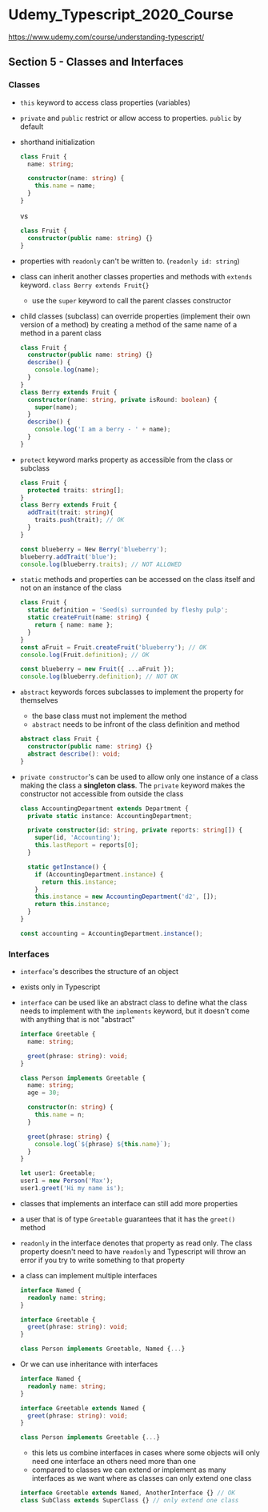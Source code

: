 # Udemy_Typescript_2020_Course

https://www.udemy.com/course/understanding-typescript/

## Section 5 - Classes and Interfaces

### Classes

- `this` keyword to access class properties (variables)
- `private` and `public` restrict or allow access to properties. `public` by default
- shorthand initialization

  ```ts
  class Fruit {
    name: string;

    constructor(name: string) {
      this.name = name;
    }
  }
  ```

  vs

  ```ts
  class Fruit {
    constructor(public name: string) {}
  }
  ```

- properties with `readonly` can't be written to. (`readonly id: string`)
- class can inherit another classes properties and methods with `extends` keyword. `class Berry extends Fruit{}`
  - use the `super` keyword to call the parent classes constructor
- child classes (subclass) can override properties (implement their own version of a method) by creating a method of the same name of a method in a parent class

  ```ts
  class Fruit {
    constructor(public name: string) {}
    describe() {
      console.log(name);
    }
  }
  class Berry extends Fruit {
    constructor(name: string, private isRound: boolean) {
      super(name);
    }
    describe() {
      console.log('I am a berry - ' + name);
    }
  }
  ```

- `protect` keyword marks property as accessible from the class or subclass

  ```ts
  class Fruit {
    protected traits: string[];
  }
  class Berry extends Fruit {
    addTrait(trait: string){
      traits.push(trait); // OK
    }
  }

  const blueberry = New Berry('blueberry');
  blueberry.addTrait('blue');
  console.log(blueberry.traits); // NOT ALLOWED
  ```

- `static` methods and properties can be accessed on the class itself and not on an instance of the class

  ```ts
  class Fruit {
    static definition = 'Seed(s) surrounded by fleshy pulp';
    static createFruit(name: string) {
      return { name: name };
    }
  }
  const aFruit = Fruit.createFruit('blueberry'); // OK
  console.log(Fruit.definition); // OK

  const blueberry = new Fruit({ ...aFruit });
  console.log(blueberry.definition); // NOT OK
  ```

- `abstract` keywords forces subclasses to implement the property for themselves
  - the base class must not implement the method
  - `abstract` needs to be infront of the class definition and method
  ```ts
  abstract class Fruit {
    constructor(public name: string) {}
    abstract describe(): void;
  }
  ```
- `private constructor`'s can be used to allow only one instance of a class making the class a **singleton class**. The `private` keyword makes the constructor not accessible from outside the class

  ```ts
  class AccountingDepartment extends Department {
    private static instance: AccountingDepartment;

    private constructor(id: string, private reports: string[]) {
      super(id, 'Accounting');
      this.lastReport = reports[0];
    }

    static getInstance() {
      if (AccountingDepartment.instance) {
        return this.instance;
      }
      this.instance = new AccountingDepartment('d2', []);
      return this.instance;
    }
  }

  const accounting = AccountingDepartment.instance();
  ```

### Interfaces

- `interface`'s describes the structure of an object
- exists only in Typescript
- `interface` can be used like an abstract class to define what the class needs to implement with the `implements` keyword, but it doesn't come with anything that is not "abstract"

  ```ts
  interface Greetable {
    name: string;

    greet(phrase: string): void;
  }

  class Person implements Greetable {
    name: string;
    age = 30;

    constructor(n: string) {
      this.name = n;
    }

    greet(phrase: string) {
      console.log(`${phrase} ${this.name}`);
    }
  }

  let user1: Greetable;
  user1 = new Person('Max');
  user1.greet('Hi my name is');
  ```

- classes that implements an interface can still add more properties
- a user that is of type `Greetable` guarantees that it has the `greet()` method
- `readonly` in the interface denotes that property as read only. The class property doesn't need to have `readonly` and Typescript will throw an error if you try to write something to that property
- a class can implement multiple interfaces

  ```ts
  interface Named {
    readonly name: string;
  }

  interface Greetable {
    greet(phrase: string): void;
  }

  class Person implements Greetable, Named {...}
  ```

- Or we can use inheritance with interfaces

  ```ts
  interface Named {
    readonly name: string;
  }

  interface Greetable extends Named {
    greet(phrase: string): void;
  }

  class Person implements Greetable {...}
  ```

  - this lets us combine interfaces in cases where some objects will only need one interface an others need more than one
  - compared to classes we can extend or implement as many interfaces as we want where as classes can only extend one class

  ```ts
  interface Greetable extends Named, AnotherInterface {} // OK
  class SubClass extends SuperClass {} // only extend one class
  ```
